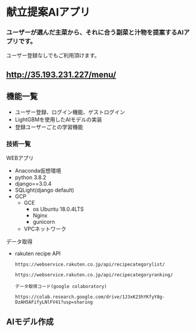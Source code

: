 # 献立提案AIアプリ

### ユーザーが選んだ主菜から、それに合う副菜と汁物を提案するAIアプリです。

ユーザー登録なしでもご利用頂けます。

## http://35.193.231.227/menu/



## 機能一覧
- ユーザー登録、ログイン機能、ゲストログイン
- LightGBMを使用したAIモデルの実装
- 登録ユーザーごとの学習機能

### 技術一覧
WEBアプリ
- Anaconda仮想環境
- python 3.8.2
- django==3.0.4
- SQLight(django default)
- GCP
  - GCE
    - os Ubuntu 18.0.4LTS
    - Nginx
    - gunicorn
  - VPCネットワーク

データ取得
- rakuten recipe API

      https://webservice.rakuten.co.jp/api/recipecategorylist/
      
      https://webservice.rakuten.co.jp/api/recipecategoryranking/
      
      データ取得コード(google colaboratory)
      
      https://colab.research.google.com/drive/1J3xK23hYKfyY8g-DzAH5AFifyLNlFV41?usp=sharing
      
AIモデル作成
- 


























